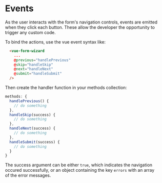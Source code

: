 # Events
As the user interacts with the form's navigation controls, events are emitted when they click each button. These allow the developer the opportunity to trigger any custom code.

To bind the actions, use the vue event syntax like: 
```html
  <vue-form-wizard
    ...
    @previous="handlePrevious"
    @skip="handleSkip"
    @next="handleNext"
    @submit="handleSubmit"
  />
```

Then create the handler function in your methods collection:

```js
methods: {
  handlePrevious() {
    // do something
  },
  handleSkip(success) {
    // do something
  },
  handleNext(success) {
    // do something
  },
  handleSubmit(success) {
    // do something
  }
}
```

The success argument can be either `true`, which indicates the navigation occured successfully, or an object containing the key `errors` with an array of the error messages.